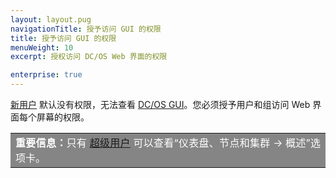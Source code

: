 ```yaml
---
layout: layout.pug
navigationTitle: 授予访问 GUI 的权限 
title: 授予访问 GUI 的权限 
menuWeight: 10
excerpt: 授权访问 DC/OS Web 界面的权限 

enterprise: true
---
```

<!-- The source repository for this topic is https://github.com/dcos/dcos-docs-site -->


[新用户](/cn/1.11/security/ent/users-groups/) 默认没有权限，无法查看 [DC/OS GUI](/cn/1.11/gui/)。您必须授予用户和组访问 Web 界面每个屏幕的权限。

<table class=“table” bgcolor=#858585>
<tr> 
  <td align=justify style=color:white><strong>重要信息：</strong>只有 <a href="/1.11/security/ent/perms-reference/#superuser">超级用户</a> 可以查看“仪表盘、节点和集群 -> 概述”选项卡。</td> 
</tr> 
</table>


